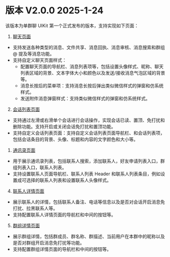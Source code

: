 # 版本 V2.0.0 2025-1-24

该版本为单群聊 UIKit 第一个正式发布的版本，支持实现如下页面：

1. [聊天页面](chatuikit_custom_chat.html)

- 支持发送各种类型的消息、文件共享、消息回执、消息审核、消息搜索和群组 @ 提及等消息功能。
- 支持自定义聊天页面样式：
  - 配置聊天页面的导航栏、消息列表项等，包括设置头像样式、昵称、聊天列表区域的背景、文本字体大小和颜色以及发送/接收消息气泡区域的背景等。
  - 消息长按后的菜单项：支持消息长按后弹出类似微信样式的弹窗和仿系统样式。
  - 发送附件消息弹窗样式：支持类似微信样式的弹窗和仿系统样式。

2. [会话列表页面](chatuikit_custom_conversation_list.html)

- 支持通过左滑或右滑单个会话进行会话操作，实现会话已读、置顶、免打扰和删除功能。支持开启或关闭会话免打扰和置顶功能。
- 支持自定义会话列表页面：支持自定义会话列表页面导航栏、和会话列表项，包括会话条目的背景、头像、标题和内容的文字颜色和大小等。

1. [通讯录页面](chatuikit_contactlist.html)

- 用于展示通讯录列表，包括联系人搜索，添加联系人，好友申请列表入口，群组列表入口，联系人列表。
- 支持设置联系人页面导航栏、联系人列表 Header 和联系人列表条目，例如设置成可选择的联系人列表和设置联系人头像样式。

4. [联系人详情页面](chatuikit_custom_contact_details.html)
   
- 展示联系人的详情，包括联系人备注、电话等信息以及是否对会话开启消息免打扰、拉黑联系人等。
- 支持配置联系人详情页面的导航栏和中间的按钮等。

5. [群组详情页面](chatuikit_custom_group_details.html)

- 展示群组详情，包括群成员、群名称、群描述、当前用户在本群中的昵称以及是否对群组开启消息免打扰等功能。
- 支持配置群组详情页面的导航栏和中间的按钮等。
